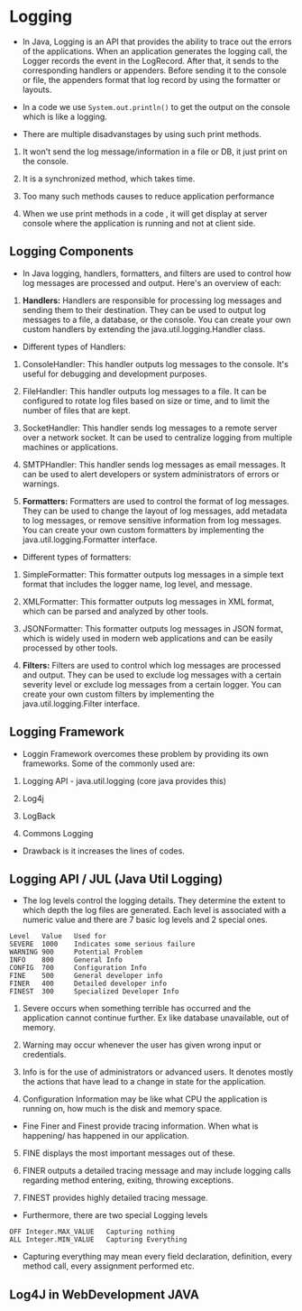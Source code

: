 # Logging

- In Java, Logging is an API that provides the ability to trace out the errors of the applications. When an application generates the logging call, the Logger records the event in the LogRecord. After that, it sends to the corresponding handlers or appenders. Before sending it to the console or file, the appenders format that log record by using the formatter or layouts.

- In a code we use `System.out.println()` to get the output on the console which is like a logging.

- There are multiple disadvanstages by using such print methods.

1. It won't send the log message/information in a file or DB, it just print on the console.

2. It is a synchronized method, which takes time.

3. Too many such methods causes to reduce application performance

4. When we use print methods in a code , it will get display at server console where the application is running and not at client side.

## Logging Components

- In Java logging, handlers, formatters, and filters are used to control how log messages are processed and output. Here's an overview of each:

1. **Handlers:** Handlers are responsible for processing log messages and sending them to their destination. They can be used to output log messages to a file, a database, or the console. You can create your own custom handlers by extending the java.util.logging.Handler class.

- Different types of Handlers:

1. ConsoleHandler: This handler outputs log messages to the console. It's useful for debugging and development purposes.

2. FileHandler: This handler outputs log messages to a file. It can be configured to rotate log files based on size or time, and to limit the number of files that are kept.

3. SocketHandler: This handler sends log messages to a remote server over a network socket. It can be used to centralize logging from multiple machines or applications.

4. SMTPHandler: This handler sends log messages as email messages. It can be used to alert developers or system administrators of errors or warnings.

2. **Formatters:** Formatters are used to control the format of log messages. They can be used to change the layout of log messages, add metadata to log messages, or remove sensitive information from log messages. You can create your own custom formatters by implementing the java.util.logging.Formatter interface.

- Different types of formatters:

1. SimpleFormatter: This formatter outputs log messages in a simple text format that includes the logger name, log level, and message.

2. XMLFormatter: This formatter outputs log messages in XML format, which can be parsed and analyzed by other tools.

3. JSONFormatter: This formatter outputs log messages in JSON format, which is widely used in modern web applications and can be easily processed by other tools.

3. **Filters:** Filters are used to control which log messages are processed and output. They can be used to exclude log messages with a certain severity level or exclude log messages from a certain logger. You can create your own custom filters by implementing the java.util.logging.Filter interface.

## Logging Framework

- Loggin Framework overcomes these problem by providing its own frameworks. Some of the commonly used are:

1. Logging API - java.util.logging (core java provides this)

2. Log4j 

3. LogBack

4. Commons Logging

- Drawback is it increases the lines of codes.

## Logging API / JUL (Java Util Logging)

- The log levels control the logging details. They determine the extent to which depth the log files are generated. Each level is associated with a numeric value and there are 7 basic log levels and 2 special ones.

```
Level	Value	Used for
SEVERE	1000	Indicates some serious failure
WARNING	900	    Potential Problem
INFO	800	    General Info
CONFIG	700	    Configuration Info
FINE	500	    General developer info
FINER	400	    Detailed developer info
FINEST	300	    Specialized Developer Info
```

1. Severe occurs when something terrible has occurred and the application cannot continue further. Ex like database unavailable, out of memory.

2. Warning may occur whenever the user has given wrong input or credentials.

3. Info is for the use of administrators or advanced users. It denotes mostly the actions that have lead to a change in state for the application.

4. Configuration Information may be like what CPU the application is running on, how much is the disk and memory space.

- Fine Finer and Finest provide tracing information. When what is happening/ has happened in our application.

5. FINE displays the most important messages out of these.

6. FINER outputs a detailed tracing message and may include logging calls regarding method entering, exiting, throwing exceptions.

7. FINEST provides highly detailed tracing message.

- Furthermore, there are two special Logging levels

```
OFF	Integer.MAX_VALUE	Capturing nothing
ALL	Integer.MIN_VALUE	Capturing Everything
```

- Capturing everything may mean every field declaration, definition, every method call, every assignment performed etc.

## Log4J in WebDevelopment JAVA














